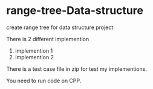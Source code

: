 # range-tree-Data-structure
create range tree for data structure project

There is 2 different implemention
1. implemention 1
2. implemention 2

There is a test case file in zip for test my implementions.

You need to run code on CPP.

